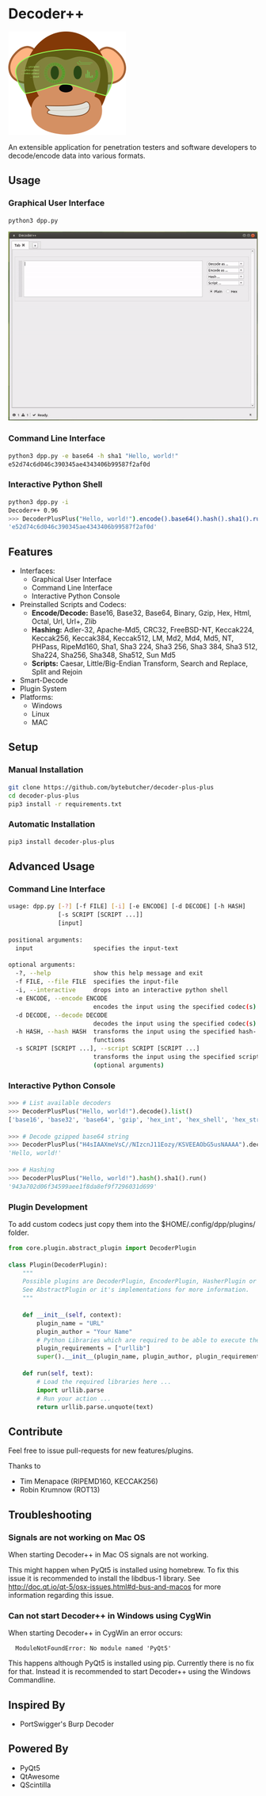  # Decoder++

![Decoder++ Logo](decoder-plus-plus/images/dpp.png)

An extensible application for penetration testers and software developers to decode/encode data into various formats. 

## Usage

### Graphical User Interface

```bash
python3 dpp.py
```

![Decoder++ Screenshot](images/dpp-screencast-001.gif)

### Command Line Interface

```bash
python3 dpp.py -e base64 -h sha1 "Hello, world!"
e52d74c6d046c390345ae4343406b99587f2af0d
```

### Interactive Python Shell

```bash
python3 dpp.py -i
Decoder++ 0.96
>>> DecoderPlusPlus("Hello, world!").encode().base64().hash().sha1().run()
'e52d74c6d046c390345ae4343406b99587f2af0d'
```

## Features

* Interfaces:
    * Graphical User Interface
    * Command Line Interface
    * Interactive Python Console
* Preinstalled Scripts and Codecs:
    * **Encode/Decode:** Base16, Base32, Base64, Binary, Gzip, Hex, Html, Octal, Url, Url+, Zlib
    * **Hashing:** Adler-32, Apache-Md5, CRC32, FreeBSD-NT, Keccak224, Keccak256, Keccak384, Keccak512, LM, Md2, Md4,
        Md5, NT, PHPass, RipeMd160, Sha1, Sha3 224, Sha3 256, Sha3 384, Sha3 512, Sha224, Sha256, Sha348, Sha512,
        Sun Md5
    * **Scripts:** Caesar, Little/Big-Endian Transform, Search and Replace, Split and Rejoin
* Smart-Decode
* Plugin System
* Platforms:
    * Windows
    * Linux
    * MAC

## Setup

### Manual Installation
```bash
git clone https://github.com/bytebutcher/decoder-plus-plus
cd decoder-plus-plus
pip3 install -r requirements.txt
```

### Automatic Installation
```bash
pip3 install decoder-plus-plus
```

## Advanced Usage

### Command Line Interface
```bash
usage: dpp.py [-?] [-f FILE] [-i] [-e ENCODE] [-d DECODE] [-h HASH]
              [-s SCRIPT [SCRIPT ...]]
              [input]

positional arguments:
  input                 specifies the input-text

optional arguments:
  -?, --help            show this help message and exit
  -f FILE, --file FILE  specifies the input-file
  -i, --interactive     drops into an interactive python shell
  -e ENCODE, --encode ENCODE
                        encodes the input using the specified codec(s).
  -d DECODE, --decode DECODE
                        decodes the input using the specified codec(s)
  -h HASH, --hash HASH  transforms the input using the specified hash-
                        functions
  -s SCRIPT [SCRIPT ...], --script SCRIPT [SCRIPT ...]
                        transforms the input using the specified script
                        (optional arguments)
```

### Interactive Python Console

```python
>>> # List available decoders
>>> DecoderPlusPlus("Hello, world!").decode().list()
['base16', 'base32', 'base64', 'gzip', 'hex_int', 'hex_shell', 'hex_str', 'html', 'rot13', 'url', 'urlplus']

>>> # Decode gzipped base64 string 
>>> DecoderPlusPlus("H4sIAAXmeVsC//NIzcnJ11Eozy/KSVEEAObG5usNAAAA").decode().base64().gzip().run()
'Hello, world!'

>>> # Hashing
>>> DecoderPlusPlus("Hello, world!").hash().sha1().run()
'943a702d06f34599aee1f8da8ef9f7296031d699'

```

### Plugin Development

To add custom codecs just copy them into the $HOME/.config/dpp/plugins/ folder. 

```python
from core.plugin.abstract_plugin import DecoderPlugin

class Plugin(DecoderPlugin):
    """
    Possible plugins are DecoderPlugin, EncoderPlugin, HasherPlugin or ScriptPlugin.
    See AbstractPlugin or it's implementations for more information.
    """ 

    def __init__(self, context):
        plugin_name = "URL"
        plugin_author = "Your Name"
        # Python Libraries which are required to be able to execute the run method of this plugin.
        plugin_requirements = ["urllib"]
        super().__init__(plugin_name, plugin_author, plugin_requirements)

    def run(self, text):
        # Load the required libraries here ...
        import urllib.parse
        # Run your action ...
        return urllib.parse.unquote(text)
```

## Contribute

Feel free to issue pull-requests for new features/plugins.

Thanks to 
* Tim Menapace (RIPEMD160, KECCAK256)
* Robin Krumnow (ROT13)

## Troubleshooting

### Signals are not working on Mac OS

When starting Decoder++ in Mac OS signals are not working.

This might happen when PyQt5 is installed using homebrew. To fix this issue it is recommended to install the libdbus-1
library. See http://doc.qt.io/qt-5/osx-issues.html#d-bus-and-macos for more information regarding this issue.  

### Can not start Decoder++ in Windows using CygWin

When starting Decoder++ in CygWin an error occurs:
```
  ModuleNotFoundError: No module named 'PyQt5'
```

This happens although PyQt5 is installed using pip. Currently there is no fix for that. Instead it is recommended
to start Decoder++ using the Windows Commandline.

## Inspired By
* PortSwigger's Burp Decoder

## Powered By
* PyQt5
* QtAwesome
* QScintilla
